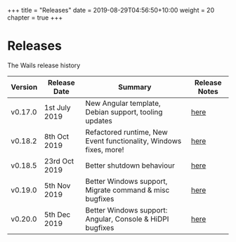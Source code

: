 +++
title = "Releases"
date = 2019-08-29T04:56:50+10:00
weight = 20
chapter = true
+++

# Releases

The Wails release history


| Version  | Release Date   |                   Summary               | Release Notes |
| -------- | -------------- | --------------------------------------- | ------------- |
| v0.17.0  | 1st July 2019  | New Angular template, Debian support, tooling updates  | [here](./v0.17.0) |
| v0.18.2  | 8th Oct 2019 | Refactored runtime, New Event functionality, Windows fixes, more!  | [here](./v0.18.2) |
| v0.18.5  | 23rd Oct 2019 | Better shutdown behaviour  | [here](./v0.18.5) |
| v0.19.0  | 5th Nov 2019 | Better Windows support, Migrate command & misc bugfixes  | [here](./v0.19.0) |
| v0.20.0  | 5th Dec 2019 | Better Windows support: Angular, Console & HiDPI bugfixes  | [here](./v0.20.0) |
